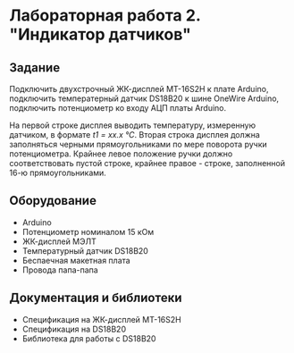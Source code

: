 Лабораторная работа 2. "Индикатор датчиков"
=====


Задание
-----

Подключить двухстрочный ЖК-дисплей MT-16S2H к плате Arduino, подключить температeрный датчик DS18B20 к шине OneWire Arduino, подключить потенциометр ко входу АЦП платы Arduino.

На первой строке дисплея выводить температуру, измеренную датчиком, в формате *t1 = xx.x &deg;C*. Вторая строка дисплея должна заполняться черными прямоугольниками по мере поворота ручки потенциометра. Крайнее левое положение ручки должно соответствовать пустой строке, крайнее правое - строке, заполненной 16-ю прямоугольниками.

Оборудование
-----

+ Arduino
+ Потенциометр номиналом 15 кОм
+ ЖК-дисплей МЭЛТ
+ Температурный датчик DS18B20
+ Беспаечная макетная плата
+ Провода папа-папа

Документация и библиотеки
-----

+ Спецификация на ЖК-дисплей MT-16S2H
+ Спецификация на DS18B20
+ Библиотека для работы с DS18B20
